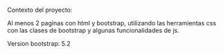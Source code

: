 Contexto del proyecto:

Al menos 2 paginas con html y bootstrap, utilizando las herramientas css con las clases de bootstrap y algunas funcionalidades de js.

Version bootstrap: 5.2